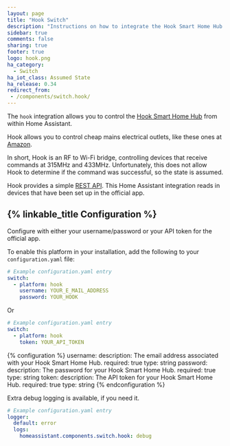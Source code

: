 ```yaml
---
layout: page
title: "Hook Switch"
description: "Instructions on how to integrate the Hook Smart Home Hub into Home Assistant."
sidebar: true
comments: false
sharing: true
footer: true
logo: hook.png
ha_category:
  - Switch
ha_iot_class: Assumed State
ha_release: 0.34
redirect_from:
 - /components/switch.hook/
---
```


The `hook` integration allows you to control the [Hook Smart Home Hub](http://www.hooksmarthome.com/) from within Home Assistant.

Hook allows you to control cheap mains electrical outlets, like these ones at [Amazon](https://amzn.to/2WVZdGG).

In short, Hook is an RF to Wi-Fi bridge, controlling devices that receive commands at 315MHz and 433MHz. Unfortunately, this does not allow Hook to determine if the command was successful, so the state is assumed.

Hook provides a simple [REST API](https://app.swaggerhub.com/api/rahilj/GetHook_RestAPI/v1). This Home Assistant integration reads in devices that have been set up in the official app.

## {% linkable_title Configuration %}

Configure with either your username/password or your API token for the official app.

To enable this platform in your installation, add the following to your `configuration.yaml` file:

```yaml
# Example configuration.yaml entry
switch:
  - platform: hook
    username: YOUR_E_MAIL_ADDRESS
    password: YOUR_HOOK
```

Or

```yaml
# Example configuration.yaml entry
switch:
  - platform: hook
    token: YOUR_API_TOKEN
```

{% configuration %}
username:
    description: The email address associated with your Hook Smart Home Hub.
    required: true
    type: string
password:
    description: The password for your Hook Smart Home Hub.
    required: true
    type: string
token:
    description: The API token for your Hook Smart Home Hub.
    required: true
    type: string
{% endconfiguration %}

Extra debug logging is available, if you need it.

```yaml
# Example configuration.yaml entry
logger:
  default: error
  logs:
    homeassistant.components.switch.hook: debug
```

